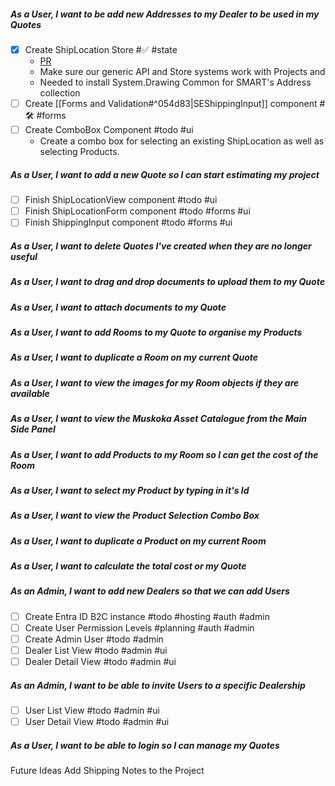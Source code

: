 ##### As a User, I want to be add new Addresses to my Dealer to be used in my Quotes

- [x] Create ShipLocation Store #✅ #state  
	- [PR](https://github.com/daemontechtools/SmartEstimate/pull/2) 
	- Make sure our generic API and Store systems work with Projects and 
	- Needed to install System.Drawing Common for SMART's Address collection
- [ ] Create [[Forms and Validation#^054d83|SEShippingInput]] component  #🛠️ #forms
- [ ] Create ComboBox Component  #todo #ui   
	- Create a combo box for selecting an existing ShipLocation as well as selecting Products.

##### As a User, I want to add a new Quote so I can start estimating my project

- [ ] Finish ShipLocationView component  #todo #ui 
- [ ] Finish ShipLocationForm component  #todo #forms #ui
- [ ] Finish ShippingInput component  #todo #forms #ui

##### As a User, I want to delete Quotes I've created when they are no longer useful

##### As a User, I want to drag and drop documents to upload them to my Quote
##### As a User, I want to attach documents to my Quote
##### As a User, I want to add Rooms to my Quote to organise my Products

##### As a User, I want to duplicate a Room on my current Quote

##### As a User,  I want to view the images for my Room objects if they are available

##### As a User, I want to view the Muskoka Asset Catalogue from the Main Side Panel
##### As a User, I want to add Products to my Room so I can get the cost of the Room

##### As a User, I want to select my Product by typing in it's Id

##### As a User, I want to view the Product Selection Combo Box

##### As a User, I want to duplicate a Product on my current Room

##### As a User, I want to calculate the total cost or my Quote

##### As an Admin, I want to add new Dealers so that we can add Users

- [ ] Create Entra ID B2C instance #todo #hosting #auth #admin
- [ ] Create User Permission Levels  #planning #auth #admin
- [ ] Create Admin User #todo #admin
- [ ] Dealer List View #todo #admin #ui
- [ ] Dealer Detail View #todo #admin #ui

##### As an Admin, I want to be able to invite Users to a specific Dealership

- [ ] User List View #todo #admin #ui
- [ ] User Detail View #todo #admin #ui

##### As a User, I want to be able to login so I can manage my Quotes



Future Ideas
Add Shipping Notes to the Project